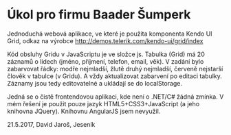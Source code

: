 # Úkol pro firmu Baader Šumperk

Jednoduchá webová aplikace, ve které je použita komponenta Kendo UI Grid, odkaz na výrobce http://demos.telerik.com/kendo-ui/grid/index

Kód obsluhy Gridu v JavaScriptu je ve složce js.
Tabulka (Grid) má 20 záznamů o lidech (jméno, příjmení, telefon, email, věk).
V zadání bylo zabarvovat řádky: modře nejmladší, žlutě druhý nejmladší, červeně nejstarší člověk v tabulce (v Gridu). A vždy aktualizovat zabarvení po editaci tabulky. Záznamy jsou tedy editovatelné a ukládají se do localStorage. 

Jedná se o čistě frontendovou aplikaci, kde není o .NET/C# žádná zmínka. V mém řešení je použit pouze jazyk HTML5+CSS3+JavaScript (a jeho knihovna JQuery). Knihovnu AngularJS jsem nevyužil.

21.5.2017, David Jaroš, Jeseník



